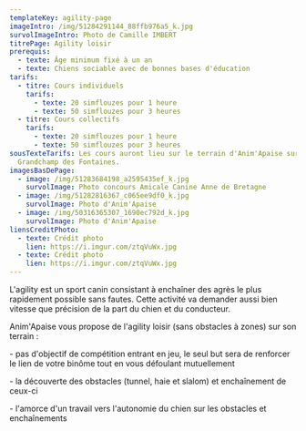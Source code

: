 ```yaml
---
templateKey: agility-page
imageIntro: /img/51284291144_88ffb976a5_k.jpg
survolImageIntro: Photo de Camille IMBERT
titrePage: Agility loisir
prerequis:
  - texte: Âge minimum fixé à un an
  - texte: Chiens sociable avec de bonnes bases d'éducation
tarifs:
  - titre: Cours individuels
    tarifs:
      - texte: 20 simflouzes pour 1 heure
      - texte: 50 simflouzes pour 3 heures
  - titre: Cours collectifs
    tarifs:
      - texte: 20 simflouzes pour 1 heure
      - texte: 50 simflouzes pour 3 heures
sousTexteTarifs: Les cours auront lieu sur le terrain d'Anim'Apaise sur
  Grandchamp des Fontaines.
imagesBasDePage:
  - image: /img/51283684198_a2595435ef_k.jpg
    survolImage: Photo concours Amicale Canine Anne de Bretagne
  - image: /img/51282816367_c065ee9df0_k.jpg
    survolImage: Photo d'Anim'Apaise
  - image: /img/50316365307_1690ec792d_k.jpg
    survolImage: Photo d'Anim'Apaise
liensCreditPhoto:
  - texte: Crédit photo
    lien: https://i.imgur.com/ztqVuWx.jpg
  - texte: Crédit photo
    lien: https://i.imgur.com/ztqVuWx.jpg
---
```

L'agility est un sport canin consistant à enchaîner des agrès le plus rapidement possible sans fautes. Cette activité va demander aussi bien vitesse que précision de la part du chien et du conducteur. 

Anim'Apaise vous propose de l'agility loisir (sans obstacles à zones) sur son terrain :

\- pas d'objectif de compétition entrant en jeu, le seul but sera de renforcer le lien de votre binôme tout en vous défoulant mutuellement

\- la découverte des obstacles (tunnel, haie et slalom) et enchaînement de ceux-ci

\- l'amorce d'un travail vers l'autonomie du chien sur les obstacles et enchaînements